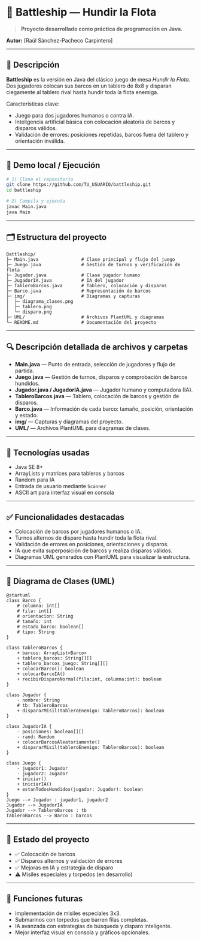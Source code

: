 
# 🎯 Battleship — Hundir la Flota


> **Proyecto desarrollado como práctica de programación en Java.**

**Autor:** \[Raúl Sánchez-Pacheco Carpintero]

---

## 📌 Descripción

**Battleship** es la versión en Java del clásico juego de mesa *Hundir la Flota*. Dos jugadores colocan sus barcos en un tablero de 8x8 y disparan ciegamente al tablero rival hasta hundir toda la flota enemiga.

Características clave:

* Juego para dos jugadores humanos o contra IA.
* Inteligencia artificial básica con colocación aleatoria de barcos y disparos válidos.
* Validación de errores: posiciones repetidas, barcos fuera del tablero y orientación inválida.

---

## 🚀 Demo local / Ejecución

```bash
# 1) Clona el repositorio
git clone https://github.com/TU_USUARIO/battleship.git
cd battleship

# 2) Compila y ejecuta
javac Main.java
java Main
```

---

## 🗂️ Estructura del proyecto

```
Battleship/
├─ Main.java                # Clase principal y flujo del juego
├─ Juego.java               # Gestión de turnos y verificación de flota
├─ Jugador.java             # Clase jugador humano
├─ JugadorIA.java           # IA del jugador
├─ TableroBarcos.java       # Tablero, colocación y disparos
├─ Barco.java               # Representación de barcos
├─ img/                     # Diagramas y capturas
│  ├─ diagrama_clases.png
│  ├─ tablero.png
│  └─ disparo.png
├─ UML/                     # Archivos PlantUML y diagramas
└─ README.md                # Documentación del proyecto
```

---

## 🔍 Descripción detallada de archivos y carpetas

* **Main.java** — Punto de entrada, selección de jugadores y flujo de partida.
* **Juego.java** — Gestión de turnos, disparos y comprobación de barcos hundidos.
* **Jugador.java / JugadorIA.java** — Jugador humano y computadora (IA).
* **TableroBarcos.java** — Tablero, colocación de barcos y gestión de disparos.
* **Barco.java** — Información de cada barco: tamaño, posición, orientación y estado.
* **img/** — Capturas y diagramas del proyecto.
* **UML/** — Archivos PlantUML para diagramas de clases.

---

## 🧰 Tecnologías usadas

* Java SE 8+
* ArrayLists y matrices para tableros y barcos
* Random para IA
* Entrada de usuario mediante `Scanner`
* ASCII art para interfaz visual en consola

---

## ✅ Funcionalidades destacadas

* Colocación de barcos por jugadores humanos o IA.
* Turnos alternos de disparo hasta hundir toda la flota rival.
* Validación de errores en posiciones, orientaciones y disparos.
* IA que evita superposición de barcos y realiza disparos válidos.
* Diagramas UML generados con PlantUML para visualizar la estructura.

---

## 🧩 Diagrama de Clases (UML)


```
@startuml
class Barco {
    # columna: int[]
    # fila: int[]
    # orientacion: String
    # tamaño: int
    # estado_barco: boolean[]
    # tipo: String
}

class TableroBarcos {
    + barcos: ArrayList<Barco>
    + tablero_barcos: String[][]
    + tablero_barcos_juego: String[][]
    + colocarBarco(): boolean
    + colocarBarcoIA()
    + recibirDisparoNormal(fila:int, columna:int): boolean
}

class Jugador {
    - nombre: String
    # tb: TableroBarcos
    + dispararMisil(tableroEnemigo: TableroBarcos): boolean
}

class JugadorIA {
    - posiciones: boolean[][]
    - rand: Random
    + colocarBarcosAleatoriamente()
    + dispararMisil(tableroEnemigo: TableroBarcos): boolean
}

class Juego {
    - jugador1: Jugador
    - jugador2: Jugador
    + iniciar()
    + iniciarIA()
    + estanTodosHundidos(jugador: Jugador): boolean
}
Juego --> Jugador : jugador1, jugador2
Jugador --> JugadorIA
Jugador --> TableroBarcos : tb
TableroBarcos --> Barco : barcos
```

---


## 🚧 Estado del proyecto

* ✅ Colocación de barcos
* ✅ Disparos alternos y validación de errores
* ✅ Mejoras en IA y estrategia de disparo
* ⚠️ Misiles especiales y torpedos (en desarrollo)

---

## 🌟 Funciones futuras

* Implementación de misiles especiales 3x3.
* Submarinos con torpedos que barren filas completas.
* IA avanzada con estrategias de búsqueda y disparo inteligente.
* Mejor interfaz visual en consola y gráficos opcionales.
